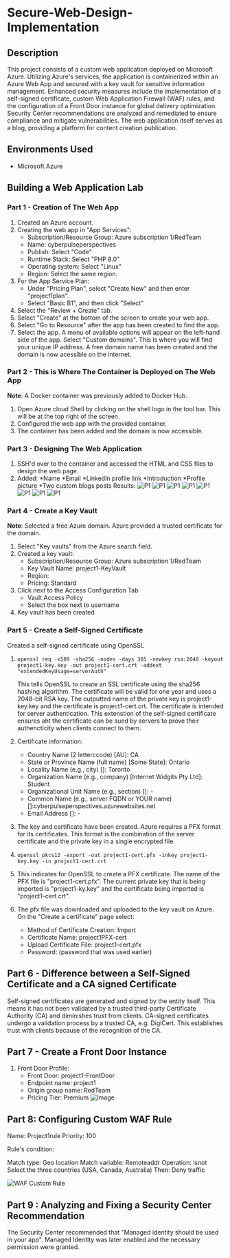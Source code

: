 # Secure-Web-Design-Implementation
## Description 
This project consists of a custom web application deployed on Microsoft Azure. Utilizing Azure's services, the application is containerized within an Azure Web App and secured with a key vault for sensitive information management. Enhanced security measures include the  implementation of a self-signed certificate, custom Web Application Firewall (WAF) rules, and the configuration of a Front Door instance for global delivery optimization. Security Center recommendations are analyzed and remediated to ensure compliance and mitigate vulnerabilities. The web application itself serves as a blog, providing a platform for content creation publication.
## Environments Used
* Microsoft Azure
## Building a Web Application Lab
### Part 1 - Creation of The Web App
1. Created an Azure account.
2. Creating the web app in "App Services":
   * Subscription/Resource Group: Azure subscription 1/RedTeam
   * Name: cyberpulseperspectives
   * Publish: Select "Code"
   * Runtime Stack: Select "PHP 8.0"
   * Operating system: Select "Linux"
   * Region: Select the same region.
5. For the App Service Plan:
   * Under "Pricing Plan", select "Create New" and then enter "project1plan".
   * Select "Basic B1", and then click "Select"
6. Select the "Review + Create" tab.
7. Select "Create" at the bottom of the screen to create your web app.
8. Select "Go to Resource" after the app has been created to find the app.
9. Select the app. A menu of available options will appear on the left-hand side of the app. Select "Custom domains".
   This is where you will find your unique IP address. A free domain name has been created and the domain is now acessible on the internet.
### Part 2 - This is Where The Container is Deployed on The Web App
**Note**: A Docker container was previously added to Docker Hub.
1. Open Azure cloud Shell by clicking on the shell logo in the tool bar. This will be at the top right of the screen.
2. Configured the web app with the provided container.
3. The container has been added and the domain is now accessible.
### Part 3 - Designing The Web Application
1. SSH'd over to the container and accessed the HTML and CSS files to design the web page.
2. Added:
   *Name
   *Email
   *LinkedIn profile link
   *Introduction
   *Profile picture
   *Two custom blogs posts
Results:
![P1](https://github.com/DaisyDurand/Secure-Web-Design-Implementation/assets/147094227/f910c645-4932-4464-85f6-3c341bee01e2)
![P1](https://github.com/DaisyDurand/Secure-Web-Design-Implementation/assets/147094227/a0e37ff3-c60e-46e0-813f-a81feae7673e)
![P1](https://github.com/DaisyDurand/Secure-Web-Design-Implementation/assets/147094227/13638258-18fa-4d1d-a4f9-9b4dc0551162)
![P1](https://github.com/DaisyDurand/Secure-Web-Design-Implementation/assets/147094227/4d605b41-2536-434a-afac-40915cfe5d3f)
![P1](https://github.com/DaisyDurand/Secure-Web-Design-Implementation/assets/147094227/3e3a408a-5750-484d-997f-1a4718be0357)
![P1](https://github.com/DaisyDurand/Secure-Web-Design-Implementation/assets/147094227/430a80b2-f4d2-46ed-a256-177c31b70e29)
![P1](https://github.com/DaisyDurand/Secure-Web-Design-Implementation/assets/147094227/a19b5f1f-6da9-43ae-ac91-228add0c20fd)
![P1](https://github.com/DaisyDurand/Secure-Web-Design-Implementation/assets/147094227/1b3429a0-010f-474b-8f51-cd54f56e6ed1)
### Part 4 - Create a Key Vault
**Note**: Selected a free Azure domain. Azure provided a trusted certificate for the domain.
1. Select "Key vaults" from the Azure search field.
2. Created a key vault:
   * Subscription/Resource Group: Azure subscription 1/RedTeam
   * Key Vault Name: project1-KeyVault
   * Region:
   * Pricing: Standard
3. Click next to the Access Configuration Tab
   * Vault Access Policy
   * Select the box next to username
4. Key vault has been created
### Part 5 - Create a Self-Signed Certificate
Created a self-signed certificate using OpenSSL
1. `openssl req -x509 -sha256 -nodes -days 365 -newkey rsa:2048 -keyout project1-key.key -out project1-cert.crt -addext "extendedKeyUsage=serverAuth"`  

   This tells OpenSSL to create an SSL certificate using the sha256 hashing algorithm. The certificate will be valid for one year and uses a 2048-bit RSA key. The outputted name of the private key is project1-key.key and the certificate is project1-cert.crt. The certificate is intended for server authentication. This extenstion of the self-signed certificate ensures aht the certificate can be sued by servers to prove their authencticity when clients connect to them.

3. Certificate information:  
   * Country Name (2 letterccode) [AU]: CA
   * State or Province Name (full name) [Some State]: Ontario
   * Locality Name (e.g., city) []: Toronto
   * Organization Name (e.g., company) [Internet Widgits Pty Ltd]: Student
   * Organizational Unit Name (e.g., section) []: -
   * Common Name (e.g., server FQDN or YOUR name) []:cyberpulseperspectives.azurewebsites.net
   * Email Address []: -
5. The key and certificate have been created. Azure requires a PFX format for its certificates. This format is the combination of the server certificate and the private key in a single encrypted file.
6. `openssl pkcs12 -export -out project1-cert.pfx -inkey project1-key.key -in project1-cert.crt`
7. This indicates for OpenSSL to create a PFX certificate. The name of the PFX file is "project1-cert.pfx". The current private key that is being imported is "project1-ky.key" and the certificate being imported is "project1-cert.crt".
8. The pfx file was downloaded and uploaded to the key vault on Azure. On the "Create a certificate" page select:
   * Method of Certificate Creation: Import
   * Certificate Name: project1PFX-cert
   * Upload Certificate File: project1-cert.pfx
   * Password: (password that was used earlier)
## Part 6 - Difference between a Self-Signed Certificate and a CA signed Certificate

Self-signed certificates are generated and signed by the entity itself. This means it has not been validated by a trusted third-party Certificate Authority (CA) and diminishes trust from clients. CA-signed certificates undergo a validation process by a trusted CA, e.g. DigiCert. This establishes trust with clients because of the recognition of the CA.
 ## Part 7 - Create a Front Door Instance

 1. Front Door Profile:
    * Front Door: project1-FrontDoor
    * Endpoint name: project1
    * Origin group name: RedTeam
    * Pricing Tier: Premium
![image](https://github.com/DaisyDurand/Network-Security/assets/147094227/dc53b5ce-af7b-4211-b3af-35c88d52d847)

## Part 8: Configuring Custom WAF Rule

Name: Project1rule
Priority: 100

Rule's condition:

Match type: Geo location
Match variable: Remoteaddr
Operation: isnot
Select the three countries (USA, Canada, Australia)
Then: Deny traffic

![WAF Custom Rule](https://github.com/DaisyDurand/Network-Security/assets/147094227/1789ec0f-7483-483f-8a66-d9e239e2f957)

## Part 9 : Analyzing and Fixing a Security Center Recommendation

The Security Center recommended that "Managed identity should be used in your app". Managed Identity was later enabled  and the necessary permission were granted.

